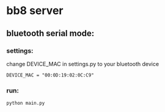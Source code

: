 # bb8 server
## bluetooth serial mode:
### settings:
change DEVICE_MAC in settings.py  to your bluetooth device 

    DEVICE_MAC = "00:0D:19:02:0C:C9"
### run:
    python main.py